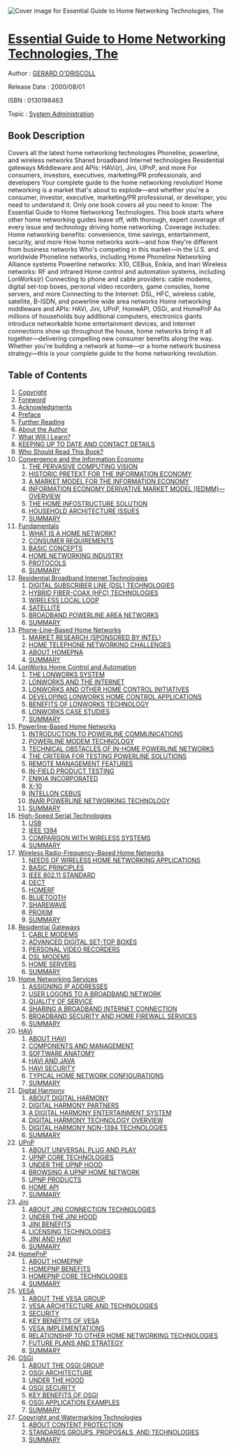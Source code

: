 ![Cover image for Essential Guide to Home Networking Technologies, The](https://imgdetail.ebookreading.net/cover/cover/system_admin/EB0130198463.jpg)

[Essential Guide to Home Networking Technologies, The](https://ebookreading.net/view/book/Essential+Guide+to+Home+Networking+Technologies%2C+The-EB0130198463_1.html "Essential Guide to Home Networking Technologies, The")
====================================================================================================================

Author : [GERARD O&#39;DRISCOLL](https://ebookreading.net/search/author/GERARD+O%26%2339%3BDRISCOLL)

Release Date : 2000/08/01

ISBN : 0130198463

Topic : [System Administration](https://ebookreading.net/search/category/system-administration)

Book Description
-----------------

Covers all the latest home networking technologies
Phoneline, powerline, and wireless networks
Shared broadband Internet technologies
Residential gateways
Middleware and APIs: HAVi(r), Jini, UPnP, and more
For consumers, investors, executives, marketing/PR professionals, and developers
Your complete guide to the home networking revolution!
Home networking is a market that's about to explode—and whether you're a consumer, investor, executive, marketing/PR professional, or developer, you need to understand it. Only one book covers all you need to know: The Essential Guide to Home Networking Technologies. This book starts where other home networking guides leave off, with thorough, expert coverage of every issue and technology driving home networking. Coverage includes:
Home networking benefits: convenience, time savings, entertainment, security, and more
How home networks work—and how they're different from business networks
Who's competing in this market—in the U.S. and worldwide
Phoneline networks, including Home Phoneline Networking Alliance systems
Powerline networks: X10, CEBus, Enikia, and Inari
Wireless networks: RF and infrared
Home control and automation systems, including LonWorks(r)
Connecting to phone and cable providers: cable modems, digital set-top boxes, personal video recorders, game consoles, home servers, and more
Connecting to the Internet: DSL, HFC, wireless cable, satellite, B-ISDN, and powerline wide area networks
Home networking middleware and APIs: HAVi, Jini, UPnP, HomeAPI, OSGi, and HomePnP
As millions of households buy additional computers, electronics giants introduce networkable home entertainment devices, and Internet connections show up throughout the house, home networks bring it all together—delivering compelling new consumer benefits along the way. Whether you're building a network at home—or a home network business strategy—this is your complete guide to the home networking revolution.
              
Table of Contents
-----------------

1. [Copyright](https://ebookreading.net/view/book/Essential+Guide+to+Home+Networking+Technologies%2C+The-EB0130198463_1.html)
1. [Foreword](https://ebookreading.net/view/book/Essential+Guide+to+Home+Networking+Technologies%2C+The-EB0130198463_2.html)
1. [Acknowledgments](https://ebookreading.net/view/book/Essential+Guide+to+Home+Networking+Technologies%2C+The-EB0130198463_3.html)
1. [Preface](https://ebookreading.net/view/book/Essential+Guide+to+Home+Networking+Technologies%2C+The-EB0130198463_4.html)
1. [Further Reading](https://ebookreading.net/view/book/Essential+Guide+to+Home+Networking+Technologies%2C+The-EB0130198463_5.html)
1. [About the Author](https://ebookreading.net/view/book/Essential+Guide+to+Home+Networking+Technologies%2C+The-EB0130198463_6.html)
1. [What Will I Learn?](https://ebookreading.net/view/book/Essential+Guide+to+Home+Networking+Technologies%2C+The-EB0130198463_7.html)
1. [KEEPING UP TO DATE AND CONTACT DETAILS](https://ebookreading.net/view/book/Essential+Guide+to+Home+Networking+Technologies%2C+The-EB0130198463_8.html)
1. [Who Should Read This Book?](https://ebookreading.net/view/book/Essential+Guide+to+Home+Networking+Technologies%2C+The-EB0130198463_9.html)
1. [Convergence and the Information Economy](https://ebookreading.net/view/book/Essential+Guide+to+Home+Networking+Technologies%2C+The-EB0130198463_10.html)
    1. [THE PERVASIVE COMPUTING VISION](https://ebookreading.net/view/book/Essential+Guide+to+Home+Networking+Technologies%2C+The-EB0130198463_11.html)
    1. [HISTORIC PRETEXT FOR THE INFORMATION ECONOMY](https://ebookreading.net/view/book/Essential+Guide+to+Home+Networking+Technologies%2C+The-EB0130198463_12.html)
    1. [A MARKET MODEL FOR THE INFORMATION ECONOMY](https://ebookreading.net/view/book/Essential+Guide+to+Home+Networking+Technologies%2C+The-EB0130198463_13.html)
    1. [INFORMATION ECONOMY DERIVATIVE MARKET MODEL (IEDMM)—OVERVIEW](https://ebookreading.net/view/book/Essential+Guide+to+Home+Networking+Technologies%2C+The-EB0130198463_14.html)
    1. [THE HOME INFOSTRUCTURE SOLUTION](https://ebookreading.net/view/book/Essential+Guide+to+Home+Networking+Technologies%2C+The-EB0130198463_15.html)
    1. [HOUSEHOLD ARCHITECTURE ISSUES](https://ebookreading.net/view/book/Essential+Guide+to+Home+Networking+Technologies%2C+The-EB0130198463_16.html)
    1. [SUMMARY](https://ebookreading.net/view/book/Essential+Guide+to+Home+Networking+Technologies%2C+The-EB0130198463_17.html)
1. [Fundamentals](https://ebookreading.net/view/book/Essential+Guide+to+Home+Networking+Technologies%2C+The-EB0130198463_18.html)
    1. [WHAT IS A HOME NETWORK?](https://ebookreading.net/view/book/Essential+Guide+to+Home+Networking+Technologies%2C+The-EB0130198463_19.html)
    1. [CONSUMER REQUIREMENTS](https://ebookreading.net/view/book/Essential+Guide+to+Home+Networking+Technologies%2C+The-EB0130198463_20.html)
    1. [BASIC CONCEPTS](https://ebookreading.net/view/book/Essential+Guide+to+Home+Networking+Technologies%2C+The-EB0130198463_21.html)
    1. [HOME NETWORKING INDUSTRY](https://ebookreading.net/view/book/Essential+Guide+to+Home+Networking+Technologies%2C+The-EB0130198463_22.html)
    1. [PROTOCOLS](https://ebookreading.net/view/book/Essential+Guide+to+Home+Networking+Technologies%2C+The-EB0130198463_23.html)
    1. [SUMMARY](https://ebookreading.net/view/book/Essential+Guide+to+Home+Networking+Technologies%2C+The-EB0130198463_24.html)
1. [Residential Broadband Internet Technologies](https://ebookreading.net/view/book/Essential+Guide+to+Home+Networking+Technologies%2C+The-EB0130198463_25.html)
    1. [DIGITAL SUBSCRIBER LINE (DSL) TECHNOLOGIES](https://ebookreading.net/view/book/Essential+Guide+to+Home+Networking+Technologies%2C+The-EB0130198463_26.html)
    1. [HYBRID FIBER-COAX (HFC) TECHNOLOGIES](https://ebookreading.net/view/book/Essential+Guide+to+Home+Networking+Technologies%2C+The-EB0130198463_27.html)
    1. [WIRELESS LOCAL LOOP](https://ebookreading.net/view/book/Essential+Guide+to+Home+Networking+Technologies%2C+The-EB0130198463_28.html)
    1. [SATELLITE](https://ebookreading.net/view/book/Essential+Guide+to+Home+Networking+Technologies%2C+The-EB0130198463_29.html)
    1. [BROADBAND POWERLINE AREA NETWORKS](https://ebookreading.net/view/book/Essential+Guide+to+Home+Networking+Technologies%2C+The-EB0130198463_30.html)
    1. [SUMMARY](https://ebookreading.net/view/book/Essential+Guide+to+Home+Networking+Technologies%2C+The-EB0130198463_31.html)
1. [Phone-Line–Based Home Networks](https://ebookreading.net/view/book/Essential+Guide+to+Home+Networking+Technologies%2C+The-EB0130198463_32.html)
    1. [MARKET RESEARCH (SPONSORED BY INTEL)](https://ebookreading.net/view/book/Essential+Guide+to+Home+Networking+Technologies%2C+The-EB0130198463_33.html)
    1. [HOME TELEPHONE NETWORKING CHALLENGES](https://ebookreading.net/view/book/Essential+Guide+to+Home+Networking+Technologies%2C+The-EB0130198463_34.html)
    1. [ABOUT HOMEPNA](https://ebookreading.net/view/book/Essential+Guide+to+Home+Networking+Technologies%2C+The-EB0130198463_35.html)
    1. [SUMMARY](https://ebookreading.net/view/book/Essential+Guide+to+Home+Networking+Technologies%2C+The-EB0130198463_36.html)
1. [LonWorks Home Control and Automation](https://ebookreading.net/view/book/Essential+Guide+to+Home+Networking+Technologies%2C+The-EB0130198463_37.html)
    1. [THE LONWORKS SYSTEM](https://ebookreading.net/view/book/Essential+Guide+to+Home+Networking+Technologies%2C+The-EB0130198463_38.html)
    1. [LONWORKS AND THE INTERNET](https://ebookreading.net/view/book/Essential+Guide+to+Home+Networking+Technologies%2C+The-EB0130198463_39.html)
    1. [LONWORKS AND OTHER HOME CONTROL INITIATIVES](https://ebookreading.net/view/book/Essential+Guide+to+Home+Networking+Technologies%2C+The-EB0130198463_40.html)
    1. [DEVELOPING LONWORKS HOME CONTROL APPLICATIONS](https://ebookreading.net/view/book/Essential+Guide+to+Home+Networking+Technologies%2C+The-EB0130198463_41.html)
    1. [BENEFITS OF LONWORKS TECHNOLOGY](https://ebookreading.net/view/book/Essential+Guide+to+Home+Networking+Technologies%2C+The-EB0130198463_42.html)
    1. [LONWORKS CASE STUDIES](https://ebookreading.net/view/book/Essential+Guide+to+Home+Networking+Technologies%2C+The-EB0130198463_43.html)
    1. [SUMMARY](https://ebookreading.net/view/book/Essential+Guide+to+Home+Networking+Technologies%2C+The-EB0130198463_44.html)
1. [Powerline-Based Home Networks](https://ebookreading.net/view/book/Essential+Guide+to+Home+Networking+Technologies%2C+The-EB0130198463_45.html)
    1. [INTRODUCTION TO POWERLINE COMMUNICATIONS](https://ebookreading.net/view/book/Essential+Guide+to+Home+Networking+Technologies%2C+The-EB0130198463_46.html)
    1. [POWERLINE MODEM TECHNOLOGY](https://ebookreading.net/view/book/Essential+Guide+to+Home+Networking+Technologies%2C+The-EB0130198463_47.html)
    1. [TECHNICAL OBSTACLES OF IN-HOME POWERLINE NETWORKS](https://ebookreading.net/view/book/Essential+Guide+to+Home+Networking+Technologies%2C+The-EB0130198463_48.html)
    1. [THE CRITERIA FOR TESTING POWERLINE SOLUTIONS](https://ebookreading.net/view/book/Essential+Guide+to+Home+Networking+Technologies%2C+The-EB0130198463_49.html)
    1. [REMOTE MANAGEMENT FEATURES](https://ebookreading.net/view/book/Essential+Guide+to+Home+Networking+Technologies%2C+The-EB0130198463_50.html)
    1. [IN-FIELD PRODUCT TESTING](https://ebookreading.net/view/book/Essential+Guide+to+Home+Networking+Technologies%2C+The-EB0130198463_51.html)
    1. [ENIKIA INCORPORATED](https://ebookreading.net/view/book/Essential+Guide+to+Home+Networking+Technologies%2C+The-EB0130198463_52.html)
    1. [X-10](https://ebookreading.net/view/book/Essential+Guide+to+Home+Networking+Technologies%2C+The-EB0130198463_53.html)
    1. [INTELLON CEBUS](https://ebookreading.net/view/book/Essential+Guide+to+Home+Networking+Technologies%2C+The-EB0130198463_54.html)
    1. [INARI POWERLINE NETWORKING TECHNOLOGY](https://ebookreading.net/view/book/Essential+Guide+to+Home+Networking+Technologies%2C+The-EB0130198463_55.html)
    1. [SUMMARY](https://ebookreading.net/view/book/Essential+Guide+to+Home+Networking+Technologies%2C+The-EB0130198463_56.html)
1. [High-Speed Serial Technologies](https://ebookreading.net/view/book/Essential+Guide+to+Home+Networking+Technologies%2C+The-EB0130198463_57.html)
    1. [USB](https://ebookreading.net/view/book/Essential+Guide+to+Home+Networking+Technologies%2C+The-EB0130198463_58.html)
    1. [IEEE 1394](https://ebookreading.net/view/book/Essential+Guide+to+Home+Networking+Technologies%2C+The-EB0130198463_59.html)
    1. [COMPARISON WITH WIRELESS SYSTEMS](https://ebookreading.net/view/book/Essential+Guide+to+Home+Networking+Technologies%2C+The-EB0130198463_60.html)
    1. [SUMMARY](https://ebookreading.net/view/book/Essential+Guide+to+Home+Networking+Technologies%2C+The-EB0130198463_61.html)
1. [Wireless Radio-Frequency–Based Home Networks](https://ebookreading.net/view/book/Essential+Guide+to+Home+Networking+Technologies%2C+The-EB0130198463_62.html)
    1. [NEEDS OF WIRELESS HOME NETWORKING APPLICATIONS](https://ebookreading.net/view/book/Essential+Guide+to+Home+Networking+Technologies%2C+The-EB0130198463_63.html)
    1. [BASIC PRINCIPLES](https://ebookreading.net/view/book/Essential+Guide+to+Home+Networking+Technologies%2C+The-EB0130198463_64.html)
    1. [IEEE 802.11 STANDARD](https://ebookreading.net/view/book/Essential+Guide+to+Home+Networking+Technologies%2C+The-EB0130198463_65.html)
    1. [DECT](https://ebookreading.net/view/book/Essential+Guide+to+Home+Networking+Technologies%2C+The-EB0130198463_66.html)
    1. [HOMERF](https://ebookreading.net/view/book/Essential+Guide+to+Home+Networking+Technologies%2C+The-EB0130198463_67.html)
    1. [BLUETOOTH](https://ebookreading.net/view/book/Essential+Guide+to+Home+Networking+Technologies%2C+The-EB0130198463_68.html)
    1. [SHAREWAVE](https://ebookreading.net/view/book/Essential+Guide+to+Home+Networking+Technologies%2C+The-EB0130198463_69.html)
    1. [PROXIM](https://ebookreading.net/view/book/Essential+Guide+to+Home+Networking+Technologies%2C+The-EB0130198463_70.html)
    1. [SUMMARY](https://ebookreading.net/view/book/Essential+Guide+to+Home+Networking+Technologies%2C+The-EB0130198463_71.html)
1. [Residential Gateways](https://ebookreading.net/view/book/Essential+Guide+to+Home+Networking+Technologies%2C+The-EB0130198463_72.html)
    1. [CABLE MODEMS](https://ebookreading.net/view/book/Essential+Guide+to+Home+Networking+Technologies%2C+The-EB0130198463_73.html)
    1. [ADVANCED DIGITAL SET-TOP BOXES](https://ebookreading.net/view/book/Essential+Guide+to+Home+Networking+Technologies%2C+The-EB0130198463_74.html)
    1. [PERSONAL VIDEO RECORDERS](https://ebookreading.net/view/book/Essential+Guide+to+Home+Networking+Technologies%2C+The-EB0130198463_75.html)
    1. [DSL MODEMS](https://ebookreading.net/view/book/Essential+Guide+to+Home+Networking+Technologies%2C+The-EB0130198463_76.html)
    1. [HOME SERVERS](https://ebookreading.net/view/book/Essential+Guide+to+Home+Networking+Technologies%2C+The-EB0130198463_77.html)
    1. [SUMMARY](https://ebookreading.net/view/book/Essential+Guide+to+Home+Networking+Technologies%2C+The-EB0130198463_78.html)
1. [Home Networking Services](https://ebookreading.net/view/book/Essential+Guide+to+Home+Networking+Technologies%2C+The-EB0130198463_79.html)
    1. [ASSIGNING IP ADDRESSES](https://ebookreading.net/view/book/Essential+Guide+to+Home+Networking+Technologies%2C+The-EB0130198463_80.html)
    1. [USER LOGONS TO A BROADBAND NETWORK](https://ebookreading.net/view/book/Essential+Guide+to+Home+Networking+Technologies%2C+The-EB0130198463_81.html)
    1. [QUALITY OF SERVICE](https://ebookreading.net/view/book/Essential+Guide+to+Home+Networking+Technologies%2C+The-EB0130198463_82.html)
    1. [SHARING A BROADBAND INTERNET CONNECTION](https://ebookreading.net/view/book/Essential+Guide+to+Home+Networking+Technologies%2C+The-EB0130198463_83.html)
    1. [BROADBAND SECURITY AND HOME FIREWALL SERVICES](https://ebookreading.net/view/book/Essential+Guide+to+Home+Networking+Technologies%2C+The-EB0130198463_84.html)
    1. [SUMMARY](https://ebookreading.net/view/book/Essential+Guide+to+Home+Networking+Technologies%2C+The-EB0130198463_85.html)
1. [HAVi](https://ebookreading.net/view/book/Essential+Guide+to+Home+Networking+Technologies%2C+The-EB0130198463_86.html)
    1. [ABOUT HAVI](https://ebookreading.net/view/book/Essential+Guide+to+Home+Networking+Technologies%2C+The-EB0130198463_87.html)
    1. [COMPONENTS AND MANAGEMENT](https://ebookreading.net/view/book/Essential+Guide+to+Home+Networking+Technologies%2C+The-EB0130198463_88.html)
    1. [SOFTWARE ANATOMY](https://ebookreading.net/view/book/Essential+Guide+to+Home+Networking+Technologies%2C+The-EB0130198463_89.html)
    1. [HAVI AND JAVA](https://ebookreading.net/view/book/Essential+Guide+to+Home+Networking+Technologies%2C+The-EB0130198463_90.html)
    1. [HAVI SECURITY](https://ebookreading.net/view/book/Essential+Guide+to+Home+Networking+Technologies%2C+The-EB0130198463_91.html)
    1. [TYPICAL HOME NETWORK CONFIGURATIONS](https://ebookreading.net/view/book/Essential+Guide+to+Home+Networking+Technologies%2C+The-EB0130198463_92.html)
    1. [SUMMARY](https://ebookreading.net/view/book/Essential+Guide+to+Home+Networking+Technologies%2C+The-EB0130198463_93.html)
1. [Digital Harmony](https://ebookreading.net/view/book/Essential+Guide+to+Home+Networking+Technologies%2C+The-EB0130198463_94.html)
    1. [ABOUT DIGITAL HARMONY](https://ebookreading.net/view/book/Essential+Guide+to+Home+Networking+Technologies%2C+The-EB0130198463_95.html)
    1. [DIGITAL HARMONY PARTNERS](https://ebookreading.net/view/book/Essential+Guide+to+Home+Networking+Technologies%2C+The-EB0130198463_96.html)
    1. [A DIGITAL HARMONY ENTERTAINMENT SYSTEM](https://ebookreading.net/view/book/Essential+Guide+to+Home+Networking+Technologies%2C+The-EB0130198463_97.html)
    1. [DIGITAL HARMONY TECHNOLOGY OVERVIEW](https://ebookreading.net/view/book/Essential+Guide+to+Home+Networking+Technologies%2C+The-EB0130198463_98.html)
    1. [DIGITAL HARMONY NON-1394 TECHNOLOGIES](https://ebookreading.net/view/book/Essential+Guide+to+Home+Networking+Technologies%2C+The-EB0130198463_99.html)
    1. [SUMMARY](https://ebookreading.net/view/book/Essential+Guide+to+Home+Networking+Technologies%2C+The-EB0130198463_100.html)
1. [UPnP](https://ebookreading.net/view/book/Essential+Guide+to+Home+Networking+Technologies%2C+The-EB0130198463_101.html)
    1. [ABOUT UNIVERSAL PLUG AND PLAY](https://ebookreading.net/view/book/Essential+Guide+to+Home+Networking+Technologies%2C+The-EB0130198463_102.html)
    1. [UPNP CORE TECHNOLOGIES](https://ebookreading.net/view/book/Essential+Guide+to+Home+Networking+Technologies%2C+The-EB0130198463_103.html)
    1. [UNDER THE UPNP HOOD](https://ebookreading.net/view/book/Essential+Guide+to+Home+Networking+Technologies%2C+The-EB0130198463_104.html)
    1. [BROWSING A UPNP HOME NETWORK](https://ebookreading.net/view/book/Essential+Guide+to+Home+Networking+Technologies%2C+The-EB0130198463_105.html)
    1. [UPNP PRODUCTS](https://ebookreading.net/view/book/Essential+Guide+to+Home+Networking+Technologies%2C+The-EB0130198463_106.html)
    1. [HOME API](https://ebookreading.net/view/book/Essential+Guide+to+Home+Networking+Technologies%2C+The-EB0130198463_107.html)
    1. [SUMMARY](https://ebookreading.net/view/book/Essential+Guide+to+Home+Networking+Technologies%2C+The-EB0130198463_108.html)
1. [Jini](https://ebookreading.net/view/book/Essential+Guide+to+Home+Networking+Technologies%2C+The-EB0130198463_109.html)
    1. [ABOUT JINI CONNECTION TECHNOLOGIES](https://ebookreading.net/view/book/Essential+Guide+to+Home+Networking+Technologies%2C+The-EB0130198463_110.html)
    1. [UNDER THE JINI HOOD](https://ebookreading.net/view/book/Essential+Guide+to+Home+Networking+Technologies%2C+The-EB0130198463_111.html)
    1. [JINI BENEFITS](https://ebookreading.net/view/book/Essential+Guide+to+Home+Networking+Technologies%2C+The-EB0130198463_112.html)
    1. [LICENSING TECHNOLOGIES](https://ebookreading.net/view/book/Essential+Guide+to+Home+Networking+Technologies%2C+The-EB0130198463_113.html)
    1. [JINI AND HAVI](https://ebookreading.net/view/book/Essential+Guide+to+Home+Networking+Technologies%2C+The-EB0130198463_114.html)
    1. [SUMMARY](https://ebookreading.net/view/book/Essential+Guide+to+Home+Networking+Technologies%2C+The-EB0130198463_115.html)
1. [HomePnP](https://ebookreading.net/view/book/Essential+Guide+to+Home+Networking+Technologies%2C+The-EB0130198463_116.html)
    1. [ABOUT HOMEPNP](https://ebookreading.net/view/book/Essential+Guide+to+Home+Networking+Technologies%2C+The-EB0130198463_117.html)
    1. [HOMEPNP BENEFITS](https://ebookreading.net/view/book/Essential+Guide+to+Home+Networking+Technologies%2C+The-EB0130198463_118.html)
    1. [HOMEPNP CORE TECHNOLOGIES](https://ebookreading.net/view/book/Essential+Guide+to+Home+Networking+Technologies%2C+The-EB0130198463_119.html)
    1. [SUMMARY](https://ebookreading.net/view/book/Essential+Guide+to+Home+Networking+Technologies%2C+The-EB0130198463_120.html)
1. [VESA](https://ebookreading.net/view/book/Essential+Guide+to+Home+Networking+Technologies%2C+The-EB0130198463_121.html)
    1. [ABOUT THE VESA GROUP](https://ebookreading.net/view/book/Essential+Guide+to+Home+Networking+Technologies%2C+The-EB0130198463_122.html)
    1. [VESA ARCHITECTURE AND TECHNOLOGIES](https://ebookreading.net/view/book/Essential+Guide+to+Home+Networking+Technologies%2C+The-EB0130198463_123.html)
    1. [SECURITY](https://ebookreading.net/view/book/Essential+Guide+to+Home+Networking+Technologies%2C+The-EB0130198463_124.html)
    1. [KEY BENEFITS OF VESA](https://ebookreading.net/view/book/Essential+Guide+to+Home+Networking+Technologies%2C+The-EB0130198463_125.html)
    1. [VESA IMPLEMENTATIONS](https://ebookreading.net/view/book/Essential+Guide+to+Home+Networking+Technologies%2C+The-EB0130198463_126.html)
    1. [RELATIONSHIP TO OTHER HOME NETWORKING TECHNOLOGIES](https://ebookreading.net/view/book/Essential+Guide+to+Home+Networking+Technologies%2C+The-EB0130198463_127.html)
    1. [FUTURE PLANS AND STRATEGY](https://ebookreading.net/view/book/Essential+Guide+to+Home+Networking+Technologies%2C+The-EB0130198463_128.html)
    1. [SUMMARY](https://ebookreading.net/view/book/Essential+Guide+to+Home+Networking+Technologies%2C+The-EB0130198463_129.html)
1. [OSGi](https://ebookreading.net/view/book/Essential+Guide+to+Home+Networking+Technologies%2C+The-EB0130198463_130.html)
    1. [ABOUT THE OSGI GROUP](https://ebookreading.net/view/book/Essential+Guide+to+Home+Networking+Technologies%2C+The-EB0130198463_131.html)
    1. [OSGI ARCHITECTURE](https://ebookreading.net/view/book/Essential+Guide+to+Home+Networking+Technologies%2C+The-EB0130198463_132.html)
    1. [UNDER THE HOOD](https://ebookreading.net/view/book/Essential+Guide+to+Home+Networking+Technologies%2C+The-EB0130198463_133.html)
    1. [OSGI SECURITY](https://ebookreading.net/view/book/Essential+Guide+to+Home+Networking+Technologies%2C+The-EB0130198463_134.html)
    1. [KEY BENEFITS OF OSGI](https://ebookreading.net/view/book/Essential+Guide+to+Home+Networking+Technologies%2C+The-EB0130198463_135.html)
    1. [OSGI APPLICATION EXAMPLES](https://ebookreading.net/view/book/Essential+Guide+to+Home+Networking+Technologies%2C+The-EB0130198463_136.html)
    1. [SUMMARY](https://ebookreading.net/view/book/Essential+Guide+to+Home+Networking+Technologies%2C+The-EB0130198463_137.html)
1. [Copyright and Watermarking Technologies](https://ebookreading.net/view/book/Essential+Guide+to+Home+Networking+Technologies%2C+The-EB0130198463_138.html)
    1. [ABOUT CONTENT PROTECTION](https://ebookreading.net/view/book/Essential+Guide+to+Home+Networking+Technologies%2C+The-EB0130198463_139.html)
    1. [STANDARDS GROUPS, PROPOSALS, AND TECHNOLOGIES](https://ebookreading.net/view/book/Essential+Guide+to+Home+Networking+Technologies%2C+The-EB0130198463_140.html)
    1. [SUMMARY](https://ebookreading.net/view/book/Essential+Guide+to+Home+Networking+Technologies%2C+The-EB0130198463_141.html)

